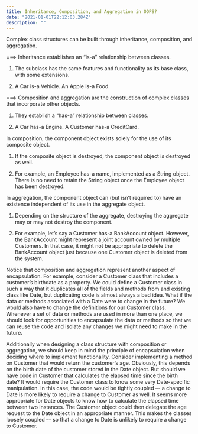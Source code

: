 ```yaml
---
title: Inheritance, Composition, and Aggregation in OOPS?
date: "2021-01-01T22:12:03.284Z"
description: ""
---
```


Complex class structures can be built through inheritance, composition, and aggregation.

===> Inheritance establishes an “is-a” relationship between classes.

1. The subclass has the same features and functionality as its base class, with some extensions.

2. A Car is-a Vehicle. An Apple is-a Food.

===> Composition and aggregation are the construction of complex classes that incorporate other objects.

1. They establish a “has-a” relationship between classes.

2. A Car has-a Engine. A Customer has-a CreditCard.

In composition, the component object exists solely for the use of its composite object.

1. If the composite object is destroyed, the component object is destroyed as well.

2. For example, an Employee has-a name, implemented as a String object. There is no need to retain the String object once the Employee object has been destroyed.

In aggregation, the component object can (but isn’t required to) have an existence independent of its use in the aggregate object.

1. Depending on the structure of the aggregate, destroying the aggregate may or may not destroy the component.

2. For example, let’s say a Customer has-a BankAccount object. However, the BankAccount might represent a joint account owned by multiple Customers. In that case, it might not be appropriate to delete the BankAccount object just because one Customer object is deleted from the system.

Notice that composition and aggregation represent another aspect of encapsulation. For example, consider a Customer class that includes a customer’s birthdate as a property. We could define a Customer class in such a way that it duplicates all of the fields and methods from and existing class like Date, but duplicating code is almost always a bad idea. What if the data or methods associated with a Date were to change in the future? We would also have to change the definitions for our Customer class. Whenever a set of data or methods are used in more than one place, we should look for opportunities to encapsulate the data or methods so that we can reuse the code and isolate any changes we might need to make in the future.

Additionally when designing a class structure with composition or aggregation, we should keep in mind the principle of encapsulation when deciding where to implement functionality. Consider implementing a method on Customer that would return the customer’s age. Obviously, this depends on the birth date of the customer stored in the Date object. But should we have code in Customer that calculates the elapsed time since the birth date? It would require the Customer class to know some very Date-specific manipulation. In this case, the code would be tightly coupled –- a change to Date is more likely to require a change to Customer as well. It seems more appropriate for Date objects to know how to calculate the elapsed time between two instances. The Customer object could then delegate the age request to the Date object in an appropriate manner. This makes the classes loosely coupled –- so that a change to Date is unlikely to require a change to Customer.
